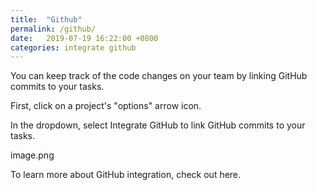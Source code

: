 ```yaml
---
title:  "Github"
permalink: /github/ 
date:   2019-07-19 16:22:00 +0800
categories: integrate github
---
```

You can keep track of the code changes on your team by linking GitHub commits to your tasks.

First, click on a project's "options" arrow icon.

In the dropdown, select Integrate GitHub to link GitHub commits to your tasks.

image.png

To learn more about GitHub integration, check out here.